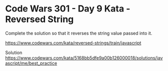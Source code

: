 # Code Wars 301 - Day 9 Kata - Reversed String

Complete the solution so that it reverses the string value passed into it.

https://www.codewars.com/kata/reversed-strings/train/javascript

Solution
https://www.codewars.com/kata/5168bb5dfe9a00b126000018/solutions/javascript/me/best_practice
